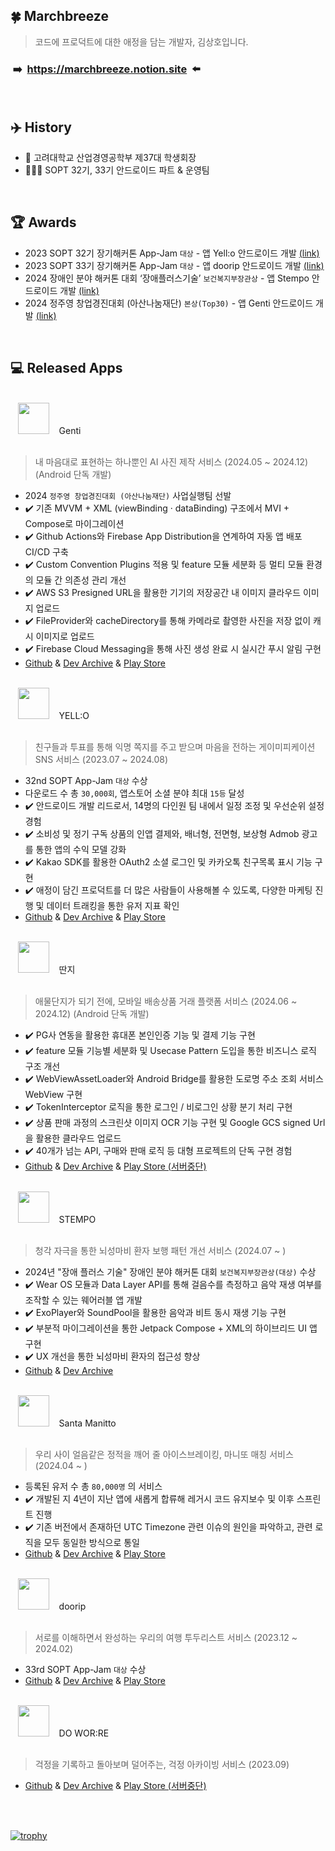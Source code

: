 ## 🍀  Marchbreeze
> 코드에 프로덕트에 대한 애정을 담는 개발자, 김상호입니다.

### &#160;➡️&#160; https://marchbreeze.notion.site &#160;⬅️

<br/>

## ✈️   History
- 🐯 고려대학교 산업경영공학부 제37대 학생회장
- 🧑🏻‍💻 SOPT 32기, 33기 안드로이드 파트 & 운영팀

<br/>

## 🏆   Awards

- 2023 SOPT 32기 장기해커톤 App-Jam `대상` - 앱 Yell:o 안드로이드 개발 [(link)](https://youtu.be/AARmrJTKUWM?si=QDWmjc_qhh6E6SlR)
- 2023 SOPT 33기 장기해커톤 App-Jam `대상` - 앱 doorip 안드로이드 개발 [(link)](https://youtu.be/5SPFSSvrHy8?si=1tWZ-6KPaNzS2RgD)
- 2024 장애인 분야 해커톤 대회 ‘장애플러스기술’ `보건복지부장관상` - 앱 Stempo 안드로이드 개발  [(link)](https://www.welfarenews.net/news/articleView.html?idxno=105213)
- 2024 정주영 창업경진대회 (아산나눔재단) `본상(Top30)` - 앱 Genti 안드로이드 개발 [(link)](https://www.besuccess.com/%ec%95%84%ec%82%b0%eb%82%98%eb%88%94%ec%9e%ac%eb%8b%a8-13%ed%9a%8c-%ec%a0%95%ec%a3%bc%ec%98%81-%ec%b0%bd%ec%97%85%ea%b2%bd%ec%a7%84%eb%8c%80%ed%9a%8c-30%ea%b0%9c%ed%8c%80-%ec%84%a0/)

<br/>

## 💻   Released Apps

<br>
&#160;&#160;&#160;<img src="https://github.com/user-attachments/assets/736da81c-36d0-4f0e-abc6-bbc14932dd6c" width=50 /> &#160;&#160; Genti <br/>
<br>

> 내 마음대로 표현하는 하나뿐인 AI 사진 제작 서비스 (2024.05 ~ 2024.12) (Android 단독 개발)
 
- 2024 `정주영 창업경진대회 (아산나눔재단)` 사업실행팀 선발
- ✔️ 기존 MVVM + XML (viewBinding · dataBinding) 구조에서 MVI + Compose로 마이그레이션
- ✔️ Github Actions와 Firebase App Distribution을 연계하여 자동 앱 배포 CI/CD 구축
- ✔️ Custom Convention Plugins 적용 및 feature 모듈 세분화 등 멀티 모듈 환경의 모듈 간 의존성 관리 개선
- ✔️ AWS S3 Presigned URL을 활용한 기기의 저장공간 내 이미지 클라우드 이미지 업로드
- ✔️ FileProvider와 cacheDirectory를 통해 카메라로 촬영한 사진을 저장 없이 캐시 이미지로 업로드
- ✔️ Firebase Cloud Messaging을 통해 사진 생성 완료 시 실시간 푸시 알림 구현
- [Github](https://github.com/Genti2024/Genti-Android) & [Dev Archive](https://marchbreeze.notion.site/Genti-736132793a064cf18c283c3127cf0bdb?pvs=4) & [Play Store](https://play.google.com/store/apps/details?id=kr.genti.android)

<br>
&#160;&#160;&#160;<img src="https://github.com/user-attachments/assets/092defc7-c976-497f-b9ab-b86c3cb3cb19" width=50 /> &#160;&#160; YELL:O <br/>
<br>

> 친구들과 투표를 통해 익명 쪽지를 주고 받으며 마음을 전하는 게이미피케이션 SNS 서비스 (2023.07 ~ 2024.08)

- 32nd SOPT App-Jam `대상` 수상
- 다운로드 수 총 `30,000회`, 앱스토어 소셜 분야 최대 `15등` 달성
- ✔️ 안드로이드 개발 리드로서, 14명의 다인원 팀 내에서 일정 조정 및 우선순위 설정 경험
- ✔️ 소비성 및 정기 구독 상품의 인앱 결제와, 배너형, 전면형, 보상형 Admob 광고를 통한 앱의 수익 모델 강화
- ✔️ Kakao SDK를 활용한 OAuth2 소셜 로그인 및 카카오톡 친구목록 표시 기능 구현
- ✔️ 애정이 담긴 프로덕트를 더 많은 사람들이 사용해볼 수 있도록, 다양한 마케팅 진행 및 데이터 트래킹을 통한 유저 지표 확인
- [Github](https://github.com/team-yello/YELLO-Android) & [Dev Archive](https://marchbreeze.notion.site/YELL-O-a47c980d99de434e856e92670f1782e1?pvs=4) & [Play Store](https://play.google.com/store/apps/details?id=com.el.yello&hl=KR)


<br>
&#160;&#160;&#160;<img src="https://github.com/user-attachments/assets/e34c705d-40b7-4ea6-bc3a-f2a5283aa295" width=50 /> &#160;&#160; 딴지 <br/>
<br>

> 애물단지가 되기 전에, 모바일 배송상품 거래 플랫폼 서비스 (2024.06 ~ 2024.12) (Android 단독 개발)
- ✔️ PG사 연동을 활용한 휴대폰 본인인증 기능 및 결제 기능 구현
- ✔️ feature 모듈 기능별 세분화 및 Usecase Pattern 도입을 통한 비즈니스 로직 구조 개선
- ✔️ WebViewAssetLoader와 Android Bridge를 활용한 도로명 주소 조회 서비스 WebView 구현
- ✔️ TokenInterceptor 로직을 통한 로그인 / 비로그인 상황 분기 처리 구현
- ✔️ 상품 판매 과정의 스크린샷 이미지 OCR 기능 구현 및 Google GCS signed Url을 활용한 클라우드 업로드
- ✔️ 40개가 넘는 API, 구매와 판매 로직 등 대형 프로젝트의 단독 구현 경험
- [Github](https://github.com/Orange-Co/DDANZI_Android) & [Dev Archive](https://marchbreeze.notion.site/DDANZI-c2a9f3bde2ef47baa33325346eb2a358?pvs=4) & [Play Store (서버중단)](https://play.google.com/store/apps/details?id=co.orange.ddanzi)


<br>
&#160;&#160;&#160;<img src="https://github.com/user-attachments/assets/a3f0ecfb-79ee-48dd-9025-6d53a68ec2ad" width=50 /> &#160;&#160;  STEMPO <br/>
<br>

> 청각 자극을 통한 뇌성마비 환자 보행 패턴 개선 서비스 (2024.07 ~ )
- 2024년 "장애 플러스 기술" 장애인 분야 해커톤 대회 `보건복지부장관상(대상)` 수상
- ✔️ Wear OS 모듈과 Data Layer API를 통해 걸음수를 측정하고 음악 재생 여부를 조작할 수 있는 웨어러블 앱 개발
- ✔️ ExoPlayer와 SoundPool을 활용한 음악과 비트 동시 재생 기능 구현
- ✔️ 부분적 마이그레이션을 통한 Jetpack Compose + XML의 하이브리드 UI 앱 구현
- ✔️ UX 개선을 통한 뇌성마비 환자의 접근성 향상
- [Github](https://github.com/KKKK-Stempo/stempo-android) & [Dev Archive](https://marchbreeze.notion.site/Stempo-2f11f557a6dd4deaa53a31b2ef99a153?pvs=4)


<br>
&#160;&#160;&#160;<img src="https://github.com/user-attachments/assets/409908f2-5f46-471c-aeb2-7ba0c4eca625" width=50 /> &#160;&#160;  Santa Manitto <br/>
<br>

> 우리 사이 얼음같은 정적을 깨어 줄 아이스브레이킹, 마니또 매칭 서비스 (2024.04 ~ )
- 등록된 유저 수 총 `80,000명` 의 서비스
- ✔️ 개발된 지 4년이 지난 앱에 새롭게 합류해 레거시 코드 유지보수 및 이후 스프린트 진행
- ✔️ 기존 버전에서 존재하던 UTC Timezone 관련 이슈의 원인을 파악하고, 관련 로직을 모두 동일한 방식으로 통일
- [Github](https://github.com/manito-project/manitto-android) & [Dev Archive](https://marchbreeze.notion.site/Santa-Manitto-f1d83d8a3b804bd58f355449b223b0de?pvs=4) & [Play Store](https://play.google.com/store/apps/details?id=org.sopt.santamanitto)


<br>
&#160;&#160;&#160;<img src="https://github.com/user-attachments/assets/cd8ac3d5-11e4-4882-8b16-41871ada65ea" width=50 /> &#160;&#160;  doorip <br/>
<br>

> 서로를 이해하면서 완성하는 우리의 여행 투두리스트 서비스 (2023.12 ~ 2024.02)
- 33rd SOPT App-Jam `대상` 수상
- [Github](https://github.com/Team-Going/Going-Android) & [Dev Archive](https://marchbreeze.notion.site/doorip-596b893db1f64776b8a83e58e01431a5?pvs=4) & [Play Store](https://play.google.com/store/apps/details?id=com.going.doorip)


<br>
&#160;&#160;&#160;<img src="https://github.com/user-attachments/assets/d8afa6f3-dce0-4e05-964c-3daba4f68793" width=50 /> &#160;&#160; DO WOR:RE <br/>
<br>

> 걱정을 기록하고 돌아보며 덜어주는, 걱정 아카이빙 서비스 (2023.09)
- [Github](https://github.com/DO-SOPT-SOPKATHON/Team1-Android) & [Dev Archive](https://marchbreeze.notion.site/SOPT-33-ab462fbfd1bc4ed98d8857859b1d667e?pvs=4) & [Play Store (서버중단)](https://play.google.com/store/apps/details?id=org.sopt.doSopkathon)

<br>


<br>

[![trophy](https://github-profile-trophy.vercel.app/?username=Marchbreeze&theme=onedark&title=-Stars,-Experience)](https://github.com/ryo-ma/github-profile-trophy)

</br>

